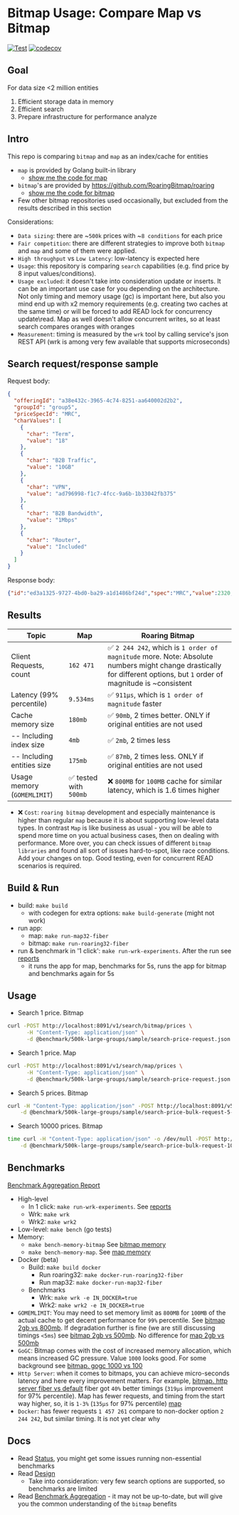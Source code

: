 # Bitmap Usage: Compare Map vs Bitmap

[![Test](https://github.com/marniks7/bitmap-usage/actions/workflows/test.yaml/badge.svg)](https://github.com/marniks7/bitmap-usage/actions/workflows/test.yaml)
[![codecov](https://codecov.io/gh/marniks7/bitmap-usage/branch/master/graph/badge.svg?token=YDLIOFV6AQ)](https://codecov.io/gh/marniks7/bitmap-usage)

## Goal

For data size <2 million entities

1. Efficient storage data in memory
2. Efficient search
3. Prepare infrastructure for performance analyze

## Intro

This repo is comparing `bitmap` and `map` as an index/cache for entities

* `map` is provided by Golang built-in library
    * [show me the code for map](handlers-map/search-price.go)
* `bitmap`'s are provided by https://github.com/RoaringBitmap/roaring
    * [show me the code for bitmap](handlers-roaring/search-price.go)
* Few other bitmap repositories used occasionally, but excluded from the results described in this section

Considerations:

* `Data sizing`: there are ~`500k` prices with ~`8 conditions` for each price
* `Fair competition`: there are different strategies to improve both `bitmap` and `map` and some of them were applied.
* `High throughput` vs `Low Latency`: low-latency is expected here
* `Usage`: this repository is comparing `search` capabilities (e.g. find price by 8 input values/conditions).
* `Usage excluded`: it doesn't take into consideration update or inserts. It can be an important use case for you
  depending on the architecture. Not only timing and memory usage (gc) is important here, but also you mind end up with
  x2 memory requirements (e.g. creating two caches at the same time) or will be forced to add READ lock for concurrency
  update\read. Map as well doesn't allow concurrent writes, so at least search compares oranges with oranges
* `Measurement`: timing is measured by the `wrk` tool by calling service's json REST API (wrk is among very few
  available that supports microseconds)

## Search request/response sample
Request body:
```json
{
  "offeringId": "a38e432c-3965-4c74-8251-aa640002d2b2",
  "groupId": "group5",
  "priceSpecId": "MRC",
  "charValues": [
    {
      "char": "Term",
      "value": "18"
    },
    {
      "char": "B2B Traffic",
      "value": "10GB"
    },
    {
      "char": "VPN",
      "value": "ad796998-f1c7-4fcc-9a6b-1b33042fb375"
    },
    {
      "char": "B2B Bandwidth",
      "value": "1Mbps"
    },
    {
      "char": "Router",
      "value": "Included"
    }
  ]
}
```

Response body:
```json
{"id":"ed3a1325-9727-4bd0-ba29-a1d1486bf24d","spec":"MRC","value":2320,"currency":""}
```
## Results

| Topic                       | Map                   | Roaring Bitmap                                                                                                                                                        |
|-----------------------------|-----------------------|-----------------------------------------------------------------------------------------------------------------------------------------------------------------------|
| Client Requests, count      | `162 471`             | ✅ `2 244 242`, which is `1 order of magnitude` more. Note: Absolute numbers might change drastically for different options, but `1` order of magnitude is ~consistent |
| Latency (99% percentile)    | `9.534ms`             | ✅ `911µs`, which is `1 order of magnitude` faster                                                                                                                     |
| Cache memory size           | `180mb`               | ✅ `90mb`, 2 times better. ONLY if original entities are not used                                                                                                      |
| -- Including index size     | `4mb`                 | ✅ `2mb`, 2 times less                                                                                                                                                 |
| -- Including entities size  | `175mb`               | ✅ `87mb`, 2 times less. ONLY if original entities are not used                                                                                                        |                                                                      |
| Usage memory (`GOMEMLIMIT`) | ✅ tested with `500mb` | ❌ `800MB` for `100MB` cache for similar latency, which is 1.6 times higher                                                                                            |

* ❌ `Cost`: `roaring bitmap` development and especially maintenance is higher than regular `map` because it is about
  supporting low-level data types. In contrast `Map` is like business as usual - you will be able to spend more time on
  you actual business cases, then on dealing with performance. More over, you can check issues of
  different `bitmap libraries` and found all sort of issues hard-to-spot, like race conditions. Add your changes on
  top. Good testing, even for concurrent READ scenarios is required.

## Build & Run

* build: `make build`
    * with codegen for extra options: `make build-generate` (might not work)
* run app:
    * map: `make run-map32-fiber`
    * bitmap: `make run-roaring32-fiber`
* run & benchmark in '1 click': `make run-wrk-experiments`. After the run see [reports](reports)
    * it runs the app for map, benchmarks for 5s, runs the app for bitmap and benchmarks again for 5s

## Usage

* Search 1 price. Bitmap

```bash
curl -POST http://localhost:8091/v1/search/bitmap/prices \
      -H "Content-Type: application/json" \
      -d @benchmark/500k-large-groups/sample/search-price-request.json
```

* Search 1 price. Map

```bash
curl -POST http://localhost:8091/v1/search/map/prices \
      -H "Content-Type: application/json" \
      -d @benchmark/500k-large-groups/sample/search-price-request.json
```

* Search 5 prices. Bitmap

```bash
curl -H "Content-Type: application/json" -POST http://localhost:8091/v5/search/bitmap/bulk/prices \
    -d @benchmark/500k-large-groups/sample/search-price-bulk-request-5-nd.json
```

* Search 10000 prices. Bitmap

```bash
time curl -H "Content-Type: application/json" -o /dev/null -POST http://localhost:8091/v5/search/bitmap/bulk/prices \
    -d @benchmark/500k-large-groups/sample/search-price-bulk-request-10000-nd.json
```

## Benchmarks

[Benchmark Aggregation Report](docs/benchmark.md)

* High-level
    * In 1 click: `make run-wrk-experiments`. See [reports](reports)
    * Wrk: `make wrk`
    * Wrk2: `make wrk2`
* Low-level: `make bench` (go tests)
* Memory:
    * `make bench-memory-bitmap`
      See [bitmap memory](benchmark/500k-large-groups/bitmap/memory)
    * `make bench-memory-map`. See [map memory](benchmark/500k-large-groups/map/memory)
* Docker (beta)
    * Build: `make build docker`
        * Run roaring32: `make docker-run-roaring32-fiber`
        * Run map32: `make docker-run-map32-fiber`
    * Benchmarks
        * Wrk: `make wrk -e IN_DOCKER=true`
        * Wrk2: `make wrk2 -e IN_DOCKER=true`
* `GOMEMLIMIT`: You may need to set memory limit as `800MB` for `100MB` of the actual cache to get decent performance
  for `99%` percentile.
  See [bitmap 2gb vs 800mb](reports/2023-01-24t00-49-24z-dockermemorylimit-gomemlimit/exp-1-roaring32-dockermemorylimit-2gb-gomemlimit-1750mib.json-vs-exp-7-roaring32-dockermemorylimit-800mb-gomemlimit-650mib.json.md).
  If degradation further is fine (we are still discussing timings `<5ms`)
  see [bitmap 2gb vs 500mb](reports/2023-01-24t00-49-24z-dockermemorylimit-gomemlimit/exp-1-roaring32-dockermemorylimit-2gb-gomemlimit-1750mib.json-vs-exp-9-roaring32-dockermemorylimit-500mb-gomemlimit-400mib.json.md).
  No difference
  for [map 2gb vs 500mb](reports/2023-01-24t00-49-24z-dockermemorylimit-gomemlimit/exp-0-map32-dockermemorylimit-2gb-gomemlimit-1750mib.json-vs-exp-8-map32-dockermemorylimit-500mb-gomemlimit-400mib.json.md)
* `GoGC`: Bitmap comes with the cost of increased memory allocation, which means increased GC pressure. Value `1000`
  looks good. For some background
  see [bitmap. gogc 1000 vs 100](reports/2023-01-21T20-06-59Z-gogc/wrk-t2-c20-roaring32-Fiber-goGC1000-maxProc2.json-wrk-t2-c20-roaring32-Fiber-goGC100-maxProc2.json.md)
* `Http Server`: when it comes to bitmaps, you can achieve micro-seconds latency and here every improvement
  matters. For example,
  [bitmap. http server fiber vs default](reports/2023-01-21T17-28-56Z-http-server/wrk-t2-c20-roaring32-Fiber-goGC1000-maxProc2.json-wrk-t2-c20-roaring32-Default-goGC1000-maxProc2.json.md)
  fiber got `40%` better timings (`319µs` improvement for 97% percentile). Map has fewer requests, and timing from the
  start way higher,
  so, it is `1-3%` (`135µs` for 97%
  percentile) [map](reports/2023-01-21T17-28-56Z-http-server/wrk-t2-c20-map32-Fiber-goGC1000-maxProc2.json-wrk-t2-c20-map32-Default-goGC1000-maxProc2.json.md)
* `Docker`: has fewer requests `1 457 261` compare to non-docker option `2 244 242`, but similar timing. It is not yet
  clear why

## Docs

* Read [Status](docs/status.md), you might get some issues running non-essential benchmarks
* Read [Design](docs/design.md)
    * Take into consideration: very few search options are supported, so benchmarks are limited
* Read [Benchmark Aggregation](docs/benchmark.md) - it may not be up-to-date, but will give you the common understanding
  of the `bitmap` benefits
